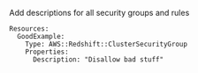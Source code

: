 
Add descriptions for all security groups and rules

```yaml---
Resources:
  GoodExample:
    Type: AWS::Redshift::ClusterSecurityGroup
    Properties:
      Description: "Disallow bad stuff"

```


